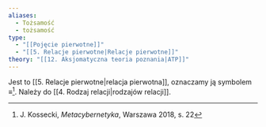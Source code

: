 ```yaml
---
aliases:
  - Tożsamość
  - tożsamość
type:
  - "[[Pojęcie pierwotne]]"
  - "[[5. Relacje pierwotne|Relacje pierwotne]]"
theory: "[[12. Aksjomatyczna teoria poznania|ATP]]"
---
```

Jest to [[5. Relacje pierwotne|relacja pierwotna]], oznaczamy ją symbolem $\equiv$[^1].
 Należy do [[4. Rodzaj relacji|rodzajów relacji]].
 
[^1]: J. Kossecki, *Metacybernetyka*, Warszawa 2018, s. 22